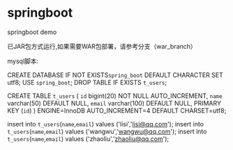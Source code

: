 # springboot
springboot demo

已JAR包方式运行,如果需要WAR包部署，请参考分支（war_branch）

mysql脚本:

CREATE DATABASE IF NOT EXISTS`spring_boot` DEFAULT CHARACTER SET utf8;
USE `spring_boot`;
DROP TABLE IF EXISTS `t_users`;


CREATE TABLE `t_users` (
  `id` bigint(20) NOT NULL AUTO_INCREMENT,
  `name` varchar(50) DEFAULT NULL,
  `email` varchar(100) DEFAULT NULL,
  PRIMARY KEY (`id`)
) ENGINE=InnoDB AUTO_INCREMENT=4 DEFAULT CHARSET=utf8;


insert into `t_users`(`name`,`email`) values ('lisi','lisi@qq.com');
insert into `t_users`(`name`,`email`) values ('wangwu','wangwu@qq.com');
insert into `t_users`(`name`,`email`) values ('zhaoliu','zhaoliu@qq.com');
